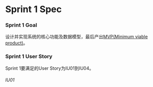 # Sprint 1 Spec


### Sprint 1 Goal

设计并实现系统的核心功能及数据模型，最后产出[MVP(Minimum viable product)](http://en.wikipedia.org/wiki/Minimum_viable_product)。

### Sprint 1 User Story

Sprint 1要满足的User Story为IU01到IU04。

###### IU01